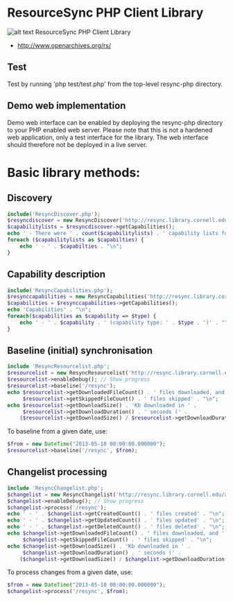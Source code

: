 ResourceSync PHP Client Library
===============================
![alt text](https://raw.github.com/stuartlewis/resync-php/master/assets/resync_logo.jpg "ResourceSync logo")
ResourceSync PHP Client Library
* http://www.openarchives.org/rs/

Test
----
Test by running 'php test/test.php' from the top-level resync-php directory.

Demo web implementation
-----------------------
Demo web interface can be enabled by deploying the resync-php directory to your PHP enabled web server.  Please note
that this is not a hardened web application, only a test interface for the library.  The web interface should therefore
not be deployed in a live server.

Basic library methods:
======================

Discovery
---------
```php
include('ResyncDiscover.php');
$resyncdiscover = new ResyncDiscover('http://resync.library.cornell.edu/');
$capabilitylists = $resyncdiscover->getCapabilities();
echo ' - There were ' . count($capabilitylists) . ' capability lists found:' . "\n";
foreach ($capabilitylists as $capabilties) {
    echo ' - ' . $capabilties . "\n";
}
```

Capability description
----------------------
```php
include('ResyncCapabilities.php');
$resynccapabilities = new ResyncCapabilities('http://resync.library.cornell.edu/arxiv/capabilitylist.xml');
$capabilities = $resynccapabilities->getCapabilities();
echo 'Capabilities' . "\n";
foreach($capabilities as $capability => $type) {
    echo ' - ' . $capability . ' (capability type: ' . $type . ')' . "\n";
}
```

Baseline (initial) synchronisation
----------------------------------
```php
include 'ResyncResourcelist.php';
$resourcelist = new ResyncResourcelist('http://resync.library.cornell.edu/arxiv/resourcelist.xml');
$resourcelist->enableDebug(); // Show progress
$resourcelist->baseline('/resync');
echo $resourcelist->getDownloadedFileCount() . ' files downloaded, and ' .
     $resourcelist->getSkippedFileCount() . ' files skipped' . "\n";
echo $resourcelist->getDownloadSize() . 'Kb downloaded in ' .
     $resourcelist->getDownloadDuration() . ' seconds (' .
    ($resourcelist->getDownloadSize() / $resourcelist->getDownloadDuration()) . ' Kb/s)' . "\n";
```

To baseline from a given date, use:

```php
$from = new DateTime("2013-05-18 00:00:00.000000");
$resourcelist->baseline('/resync', $from);
```

Changelist processing
---------------------
```php
include 'ResyncChangelist.php';
$changelist = new ResyncChangelist('http://resync.library.cornell.edu/arxiv/changelist.xml');
$changelist->enableDebug(); // Show progress
$changelist->process('/resync');
echo ' - ' . $changelist->getCreatedCount() . ' files created' . "\n";
echo ' - ' . $changelist->getUpdatedCount() . ' files updated' . "\n";
echo ' - ' . $changelist->getDeletedCount() . ' files deleted' . "\n";
echo $changelist->getDownloadedFileCount() . ' files downloaded, and ' .
     $changelist->getSkippedFileCount() . ' files skipped' . "\n";
echo $changelist->getDownloadSize() . 'Kb downloaded in ' .
     $changelist->getDownloadDuration() . ' seconds (' .
    ($changelist->getDownloadSize() / $changelist->getDownloadDuration()) . ' Kb/s)' . "\n";
```

To process changes from a given date, use:

```php
$from = new DateTime("2013-05-18 00:00:00.000000");
$changelist->process('/resync', $from);
```